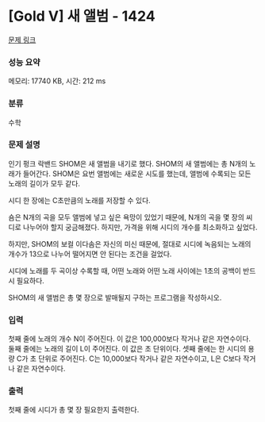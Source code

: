 # [Gold V] 새 앨범 - 1424 

[문제 링크](https://www.acmicpc.net/problem/1424) 

### 성능 요약

메모리: 17740 KB, 시간: 212 ms

### 분류

수학

### 문제 설명

<p>인기 펑크 락밴드 SHOM은 새 앨범을 내기로 했다. SHOM의 새 앨범에는 총 N개의 노래가 들어간다. SHOM은 요번 앨범에는 새로운 시도를 했는데, 앨범에 수록되는 모든 노래의 길이가 모두 같다.</p>

<p>시디 한 장에는 C초만큼의 노래를 저장할 수 있다.</p>

<p>숌은 N개의 곡을 모두 앨범에 넣고 싶은 욕망이 있었기 때문에, N개의 곡을 몇 장의 씨디로 나누어야 할지 궁금해졌다. 하지만, 가격을 위해 시디의 개수를 최소화하고 싶었다.</p>

<p>하지만, SHOM의 보컬 이다솜은 자신의 미신 때문에, 절대로 시디에 녹음되는 노래의 개수가 13으로 나누어 떨어지면 안 된다는 조건을 걸었다.</p>

<p>시디에 노래를 두 곡이상 수록할 때, 어떤 노래와 어떤 노래 사이에는 1초의 공백이 반드시 필요하다.</p>

<p>SHOM의 새 앨범은 총 몇 장으로 발매될지 구하는 프로그램을 작성하시오.</p>

### 입력 

 <p>첫째 줄에 노래의 개수 N이 주어진다. 이 값은 100,000보다 작거나 같은 자연수이다. 둘째 줄에는 노래의 길이 L이 주어진다. 이 값은 초 단위이다. 셋째 줄에는 한 시디의 용량 C가 초 단위로 주어진다. C는 10,000보다 작거나 같은 자연수이고, L은 C보다 작거나 같은 자연수이다.</p>

### 출력 

 <p>첫째 줄에 시디가 총 몇 장 필요한지 출력한다.</p>


